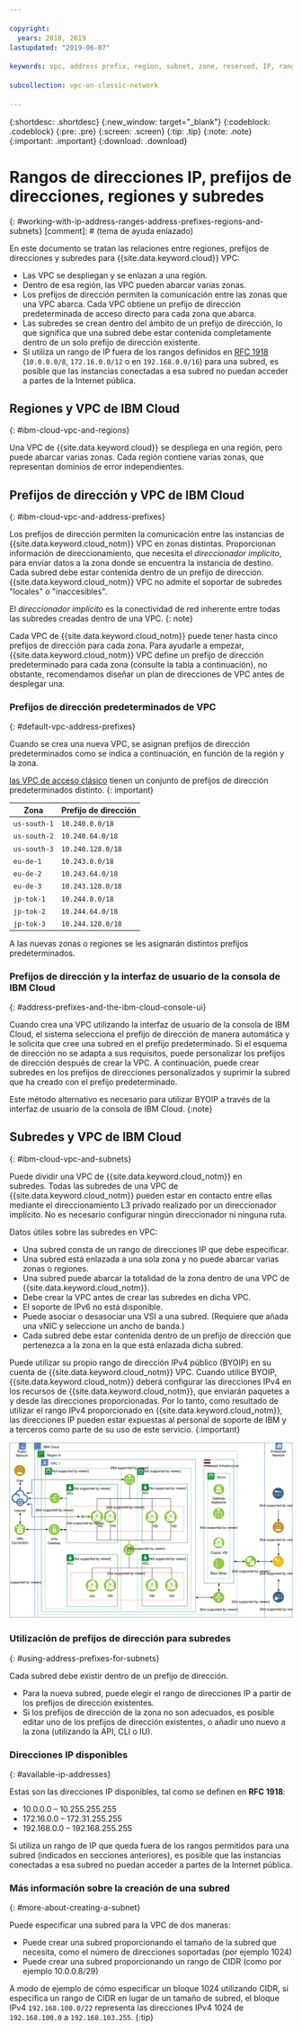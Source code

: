 ```yaml
---

copyright:
  years: 2018, 2019
lastupdated: "2019-06-07"

keywords: vpc, address prefix, region, subnet, zone, reserved, IP, ranges, deleting, creating, CIDR

subcollection: vpc-on-classic-network

---
```


{:shortdesc: .shortdesc}
{:new_window: target="_blank"}
{:codeblock: .codeblock}
{:pre: .pre}
{:screen: .screen}
{:tip: .tip}
{:note: .note}
{:important: .important}
{:download: .download}

# Rangos de direcciones IP, prefijos de direcciones, regiones y subredes
{: #working-with-ip-address-ranges-address-prefixes-regions-and-subnets}
[comment]: # (tema de ayuda enlazado)

En este documento se tratan las relaciones entre regiones, prefijos de direcciones y subredes para {{site.data.keyword.cloud}} VPC:

* Las VPC se despliegan y se enlazan a una región.
* Dentro de esa región, las VPC pueden abarcar varias zonas.
* Los prefijos de dirección permiten la comunicación entre las zonas que una VPC abarca. Cada VPC obtiene un prefijo de dirección predeterminada de acceso directo para cada zona que abarca.
* Las subredes se crean dentro del ámbito de un prefijo de dirección, lo que significa que una subred debe estar contenida completamente dentro de un solo prefijo de dirección existente.
* Si utiliza un rango de IP fuera de los rangos definidos en [RFC 1918](https://tools.ietf.org/html/rfc1918) (`10.0.0.0/8`, `172.16.0.0/12` o en `192.168.0.0/16`) para una subred, es posible que las instancias conectadas a esa subred no puedan acceder a partes de la Internet pública.

## Regiones y VPC de IBM Cloud
{: #ibm-cloud-vpc-and-regions}

Una VPC de {{site.data.keyword.cloud}} se despliega en una región, pero puede abarcar varias zonas. Cada región contiene varias zonas, que representan dominios de error independientes.

## Prefijos de dirección y VPC de IBM Cloud
{: #ibm-cloud-vpc-and-address-prefixes}

Los prefijos de dirección permiten la comunicación entre las instancias de {{site.data.keyword.cloud_notm}} VPC en zonas distintas. Proporcionan información de direccionamiento, que necesita el _direccionador implícito_, para enviar datos a la zona donde se encuentra la instancia de destino. Cada subred debe estar contenida dentro de un prefijo de dirección. {{site.data.keyword.cloud_notm}} VPC no admite el soportar de subredes "locales" o "inaccesibles".

El _direccionador implícito_ es la conectividad de red inherente entre todas las subredes creadas dentro de una VPC.
{: note}

Cada VPC de {{site.data.keyword.cloud_notm}} puede tener hasta cinco prefijos de dirección para cada zona. Para ayudarle a empezar, {{site.data.keyword.cloud_notm}} VPC define un prefijo de dirección predeterminado para cada zona (consulte la tabla a continuación), no obstante, recomendamos diseñar un plan de direcciones de VPC antes de desplegar una.

### Prefijos de dirección predeterminados de VPC
{: #default-vpc-address-prefixes}

Cuando se crea una nueva VPC, se asignan prefijos de dirección predeterminados como se indica a continuación, en función de la región y la zona.

[las VPC de acceso clásico](/docs/vpc-on-classic?topic=vpc-on-classic-setting-up-access-to-your-classic-infrastructure-from-vpc#classic-access-default-address-prefixes) tienen un conjunto de prefijos de dirección predeterminados distinto.
{: important}

Zona         | Prefijo de dirección
---------------|---------------
`us-south-1`   | `10.240.0.0/18`
`us-south-2`   | `10.240.64.0/18`
`us-south-3`   | `10.240.128.0/18`
`eu-de-1`      | `10.243.0.0/18`
`eu-de-2`      | `10.243.64.0/18`
`eu-de-3`      | `10.243.128.0/18`
`jp-tok-1`     | `10.244.0.0/18`
`jp-tok-2`     | `10.244.64.0/18`
`jp-tok-3`     | `10.244.128.0/18`

A las nuevas zonas o regiones se les asignarán distintos prefijos predeterminados.

### Prefijos de dirección y la interfaz de usuario de la consola de IBM Cloud
{: #address-prefixes-and-the-ibm-cloud-console-ui}

Cuando crea una VPC utilizando la interfaz de usuario de la consola de IBM Cloud, el sistema selecciona el prefijo de dirección de manera automática y le solicita que cree una subred en el prefijo predeterminado. Si el esquema de dirección no se adapta a sus requisitos, puede personalizar los prefijos de dirección después de crear la VPC. A continuación, puede crear subredes en los prefijos de direcciones personalizados y suprimir la subred que ha creado con el prefijo predeterminado.

Este método alternativo es necesario para utilizar BYOIP a través de la interfaz de usuario de la consola de IBM Cloud.
{:note}

## Subredes y VPC de IBM Cloud
{: #ibm-cloud-vpc-and-subnets}

Puede dividir una VPC de {{site.data.keyword.cloud_notm}} en subredes. Todas las subredes de una VPC de {{site.data.keyword.cloud_notm}} pueden estar en contacto entre ellas mediante el direccionamiento L3 privado realizado por un direccionador implícito. No es necesario configurar ningún direccionador ni ninguna ruta.

Datos útiles sobre las subredes en VPC:

* Una subred consta de un rango de direcciones IP que debe especificar.
* Una subred está enlazada a una sola zona y no puede abarcar varias zonas o regiones.
* Una subred puede abarcar la totalidad de la zona dentro de una VPC de {{site.data.keyword.cloud_notm}}.
* Debe crear la VPC antes de crear las subredes en dicha VPC.
* El soporte de IPv6 no está disponible.
* Puede asociar o desasociar una VSI a una subred. (Requiere que añada una vNIC y seleccione un ancho de banda.)
* Cada subred debe estar contenida dentro de un prefijo de dirección que pertenezca a la zona en la que está enlazada dicha subred.

Puede utilizar su propio rango de dirección IPv4 público (BYOIP) en su cuenta de {{site.data.keyword.cloud_notm}} VPC. Cuando utilice BYOIP, {{site.data.keyword.cloud_notm}} deberá configurar las direcciones IPv4 en los recursos de {{site.data.keyword.cloud_notm}}, que enviarán paquetes a y desde las direcciones proporcionadas. Por lo tanto, como resultado de utilizar el rango IPv4 proporcionado en {{site.data.keyword.cloud_notm}}, las direcciones IP pueden estar expuestas al personal de soporte de IBM y a terceros como parte de su uso de este servicio.
{:important}

![Visión general de IBM Cloud VPC](images/vpc-experience.svg "Visión general de IBM Cloud VPC")

### Utilización de prefijos de dirección para subredes
{: #using-address-prefixes-for-subnets}

Cada subred debe existir dentro de un prefijo de dirección.
 * Para la nueva subred, puede elegir el rango de direcciones IP a partir de los prefijos de dirección existentes.
 * Si los prefijos de dirección de la zona no son adecuados, es posible editar uno de los prefijos de dirección existentes, o añadir uno nuevo a la zona (utilizando la API, CLI o IU).

### Direcciones IP disponibles
{: #available-ip-addresses}

Estas son las direcciones IP disponibles, tal como se definen en **RFC 1918**:

 * 10.0.0.0 – 10.255.255.255
 * 172.16.0.0 – 172.31.255.255
 * 192.168.0.0 – 192.168.255.255

Si utiliza un rango de IP que queda fuera de los rangos permitidos para una subred (indicados en secciones anteriores), es posible que las instancias conectadas a esa subred no puedan acceder a partes de la Internet pública.

### Más información sobre la creación de una subred
{: #more-about-creating-a-subnet}

Puede especificar una subred para la VPC de dos maneras:
  * Puede crear una subred proporcionando el tamaño de la subred que necesita, como el número de direcciones soportadas (por ejemplo 1024)
  * Puede crear una subred proporcionando un rango de CIDR (como por ejemplo 10.0.0.8/29)

A modo de ejemplo de cómo especificar un bloque 1024 utilizando CIDR, si especifica un rango de CIDR en lugar de un tamaño de subred, el bloque IPv4 `192.168.100.0/22` representa las direcciones IPv4 1024 de `192.168.100.0` a `192.168.103.255`.
{:tip}

